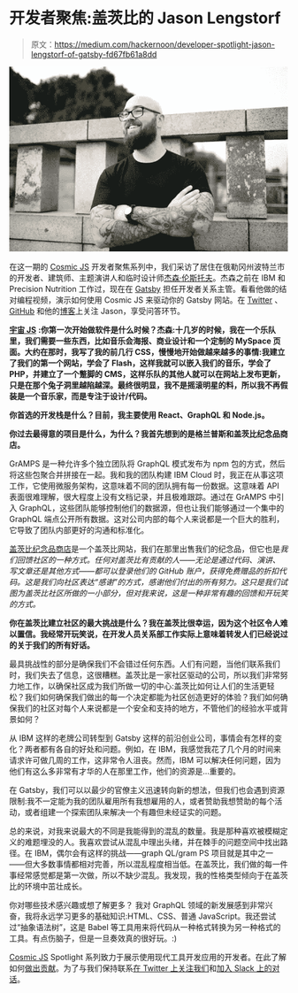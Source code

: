 # 开发者聚焦:盖茨比的 Jason Lengstorf

> 原文：<https://medium.com/hackernoon/developer-spotlight-jason-lengstorf-of-gatsby-fd67fb61a8dd>

![](img/4326dcce382aa61800250d9a0264c587.png)

在这一期的 [Cosmic JS](https://cosmicjs.com) 开发者聚焦系列中，我们采访了居住在俄勒冈州波特兰市的开发者、建筑师、主题演讲人和临时设计师[杰森·伦斯托夫](https://lengstorf.com/)。杰森之前在 IBM 和 Precision Nutrition 工作过，现在在 [Gatsby](https://www.gatsbyjs.org/) 担任开发者关系主管。看看他做的结对编程视频，演示如何使用 Cosmic JS 来驱动你的 Gatsby 网站。在 [Twitter](https://twitter.com/jlengstorf) 、 [GitHub](https://github.com/jlengstorf) 和他的[博客](https://lengstorf.com/)上关注 Jason，享受问答环节。

[**宇宙 JS**](https://cosmicjs.com) **:你第一次开始做软件是什么时候？杰森:十几岁的时候，我在一个乐队里，我们需要一些东西，比如音乐会海报、商业设计和一个定制的 MySpace 页面。大约在那时，我写了我的前几行 CSS，慢慢地开始做越来越多的事情:我建立了我们的第一个网站，学会了 Flash，这样我就可以嵌入我们的音乐，学会了 PHP，并建立了一个蹩脚的 CMS，这样乐队的其他人就可以在网站上发布更新，只是在那个兔子洞里越陷越深。最终很明显，我不是摇滚明星的料，所以我不再假装是一个音乐家，而是专注于设计/代码。**

**你首选的开发栈是什么？目前，我主要使用 React、GraphQL 和 Node.js。**

**你过去最得意的项目是什么，为什么？我首先想到的是格兰普斯和盖茨比纪念品商店。**

GrAMPS 是一种允许多个独立团队将 GraphQL 模式发布为 npm 包的方式，然后将这些包聚合并拼接在一起。我和我的团队构建 IBM Cloud 时，我正在从事这项工作，它使用微服务架构，这意味着不同的团队拥有每一份数据。这意味着 API 表面很难理解，很大程度上没有文档记录，并且极难跟踪。通过在 GrAMPS 中引入 GraphQL，这些团队能够控制他们的数据源，但也让我们能够通过一个集中的 GraphQL 端点公开所有数据。这对公司内部的每个人来说都是一个巨大的胜利，它导致了团队内部更好的沟通和标准化。

[盖茨比纪念品商店](https://store.gatsbyjs.org/)是一个盖茨比网站，我们在那里出售我们的纪念品，但它也是*我们回馈社区的一种方式。任何对盖茨比有贡献的人——无论是通过代码、演讲、写文章还是其他方式——都可以登录他们的 GitHub 账户，获得免费赠品的折扣代码。这是我们向社区表达“感谢”的方式，感谢他们付出的所有努力。这只是我们试图为盖茨比社区所做的一小部分，但对我来说，这是一种非常有趣的回馈和开玩笑的方式。*

**你在盖茨比建立社区的最大挑战是什么？我在盖茨比很幸运，因为这个社区令人难以置信。我经常开玩笑说，在开发人员关系部工作实际上意味着转发人们已经说过的关于我们的所有好话。**

最具挑战性的部分是确保我们不会错过任何东西。人们有问题，当他们联系我们时，我们失去了信息，这很糟糕。盖茨比是一家社区驱动的公司，所以我们非常努力地工作，以确保社区成为我们所做一切的中心:盖茨比如何让人们的生活更轻松？我们如何确保我们做出的每一个决定都能为社区创造更好的体验？我们如何确保我们的社区对每个人来说都是一个安全和支持的地方，不管他们的经验水平或背景如何？

从 IBM 这样的老牌公司转型到 Gatsby 这样的前沿创业公司，事情会有怎样的变化？两者都有各自的好处和问题。例如，在 IBM，我感觉我花了几个月的时间来请求许可做几周的工作，这非常令人沮丧。然而，IBM 可以解决任何问题，因为他们有这么多非常有才华的人在那里工作，他们的资源是…重要的。

在 Gatsby，我们可以以最少的官僚主义迅速转向新的想法，但我们也会遇到资源限制:我不一定能为我的团队雇用所有我想雇用的人，或者赞助我想赞助的每个活动，或者组建一个探索团队来解决一个有趣但未经证实的问题。

总的来说，对我来说最大的不同是我能得到的混乱的数量。我是那种喜欢被模糊定义的难题埋没的人。我喜欢尝试从混乱中理出头绪，并在棘手的问题空间中找出路径。在 IBM，偶尔会有这样的挑战——graph QL/gram PS 项目就是其中之一——但大多数事情都相对完善，所以混乱程度相当低。在盖茨比，我们做的每一件事经常感觉都是第一次做，所以不缺少混乱。我发现，我的性格类型倾向于在盖茨比的环境中茁壮成长。

你对哪些技术感兴趣或想了解更多？
我对 GraphQL 领域的新发展感到非常兴奋，我将永远学习更多的基础知识:HTML、CSS、普通 JavaScript。我还尝试过“抽象语法树”，这是 Babel 等工具用来将代码从一种格式转换为另一种格式的工具。有点伤脑子，但是一旦奏效真的很好玩。:)

[Cosmic JS](https://cosmicjs.com) Spotlight 系列致力于展示使用现代工具开发应用的开发者。在此了解如何[做出贡献](https://cosmicjs.com/contribute)。为了与我们保持联系[在 Twitter 上关注我们](https://twitter.com/cosmic_js)和[加入 Slack 上的对话](https://cosmicslack.now.sh/)。